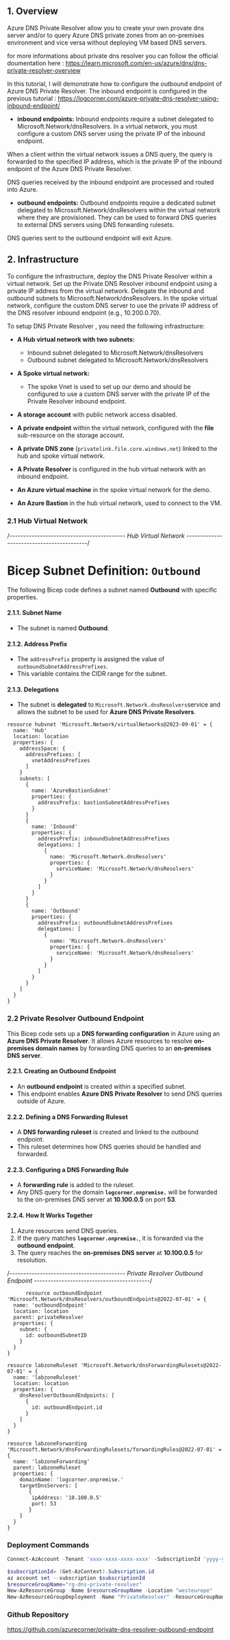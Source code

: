## 1. Overview

Azure DNS Private Resolver allow you to create your own provate dns server and/or to query Azure DNS private zones from an on-premises environment and vice versa without deploying VM based DNS servers.

for more informations about private dns resolver you can follow the official doumentation here : <https://learn.microsoft.com/en-us/azure/dns/dns-private-resolver-overview>

In this tutorial, I will demonstrate how to configure the outbound endpoint of Azure DNS Private Resolver.
The inbound endpoint is configured in the previous tutorial : https://logcorner.com/azure-private-dns-resolver-using-inbound-endpoint/

- **inbound endpoints:** Inbound endpoints require a subnet delegated to Microsoft.Network/dnsResolvers. In a virtual network, you must configure a custom DNS server using the private IP of the inbound endpoint.

When a client within the virtual network issues a DNS query, the query is forwarded to the specified IP address, which is the private IP of the inbound endpoint of the Azure DNS Private Resolver.

DNS queries received by the inbound endpoint are processed and routed into Azure.

- **outbound endpoints:**
Outbound endpoints require a dedicated subnet delegated to Microsoft.Network/dnsResolvers within the virtual network where they are provisioned. They can be used to forward DNS queries to external DNS servers using DNS forwarding rulesets.

DNS queries sent to the outbound endpoint will exit Azure.



## 2. Infrastructure

To configure the infrastructure, deploy the DNS Private Resolver within a virtual network.
Set up the Private DNS Resolver inbound endpoint using a private IP address from the virtual network.
Delegate the inbound and outbound subnets to Microsoft.Network/dnsResolvers.
In the spoke virtual network, configure the custom DNS server to use the private IP address of the DNS resolver inbound endpoint (e.g., 10.200.0.70).

To setup  DNS Private Resolver , you need the following infrastructure:

- **A Hub virtual network with two subnets:**
  - Inbound subnet delegated to Microsoft.Network/dnsResolvers
  - Outbound subnet delegated to Microsoft.Network/dnsResolvers

- **A Spoke  virtual network:**
  - The spoke Vnet is used to set up our demo and should be configured to use a custom DNS server with the private IP of the Private Resolver inbound endpoint.

- **A storage account** with public network access disabled.

- **A private endpoint** within the virtual network, configured with the **file** sub-resource on the storage account.

- **A private DNS zone** (`privatelink.file.core.windows.net`) linked to the hub and spoke virtual network.

- **A Private Resolver**  is configured in the hub virtual network with an inbound endpoint.

- **An Azure virtual machine** in the spoke virtual network for the demo.
- **An Azure Bastion** in the hub virtual network, used to connect to the VM.

### 2.1 Hub Virtual Network

/*------------------------------------------ Hub Virtual Network ------------------------------------------*/

# Bicep Subnet Definition: `Outbound`


The following Bicep code defines a subnet named **Outbound** with specific properties.



#### 2.1.1. **Subnet Name**
   - The subnet is named **Outbound**.

#### 2.1.2. **Address Prefix**
   - The `addressPrefix` property is assigned the value of `outboundSubnetAddressPrefixes`.
   - This variable contains the CIDR range for the subnet.

#### 2.1.3. **Delegations**
   - The subnet is **delegated** to  `Microsoft.Network.dnsResolvers`service and allows the subnet to be used for **Azure DNS Private Resolvers**.


```bicep
resource hubvnet 'Microsoft.Network/virtualNetworks@2023-09-01' = {
  name: 'Hub'
  location: location
  properties: {
    addressSpace: {
      addressPrefixes: [
        vnetAddressPrefixes
      ]
    }
    subnets: [
      {
        name: 'AzureBastionSubnet'
        properties: {
          addressPrefix: bastionSubnetAddressPrefixes
        }
      }
      {
        name: 'Inbound'
        properties: {
          addressPrefix: inboundSubnetAddressPrefixes
          delegations: [
            {
              name: 'Microsoft.Network.dnsResolvers'
              properties: {
                serviceName: 'Microsoft.Network/dnsResolvers'
              }
            }
          ]
        }
      }
      {
        name: 'Outbound'
        properties: {
          addressPrefix: outboundSubnetAddressPrefixes
          delegations: [
            {
              name: 'Microsoft.Network.dnsResolvers'
              properties: {
                serviceName: 'Microsoft.Network/dnsResolvers'
              }
            }
          ]
        }
      }
    ]
  }
}

```


### 2.2 Private Resolver Outbound Endpoint

This Bicep code sets up a **DNS forwarding configuration** in Azure using an **Azure DNS Private Resolver**. It allows Azure resources to resolve **on-premises domain names** by forwarding DNS queries to an **on-premises DNS server**.

#### 2.2.1. Creating an Outbound Endpoint
- An **outbound endpoint** is created within a specified subnet.
- This endpoint enables **Azure DNS Private Resolver** to send DNS queries outside of Azure.

#### 2.2.2. Defining a DNS Forwarding Ruleset
- A **DNS forwarding ruleset** is created and linked to the outbound endpoint.
- This ruleset determines how DNS queries should be handled and forwarded.

#### 2.2.3. Configuring a DNS Forwarding Rule
- A **forwarding rule** is added to the ruleset.
- Any DNS query for the domain **`logcorner.onpremise.`** will be forwarded to the on-premises DNS server at **10.100.0.5** on port **53**.

#### 2.2.4. How It Works Together
1. Azure resources send DNS queries.
2. If the query matches **`logcorner.onpremise.`**, it is forwarded via the **outbound endpoint**.
3. The query reaches the **on-premises DNS server** at **10.100.0.5** for resolution.


/*------------------------------------------ Private Resolver Outbound Endpoint ------------------------------------------*/

```bicep
      resource outboundEndpoint 'Microsoft.Network/dnsResolvers/outboundEndpoints@2022-07-01' = {
  name: 'outboundEndpoint'
  location: location
  parent: privateResolver
  properties: {
    subnet: {
      id: outboundSubnetID
    }
  }
}

resource labzoneRuleset 'Microsoft.Network/dnsForwardingRulesets@2022-07-01' = {
  name: 'labzoneRuleset'
  location: location
  properties: {
    dnsResolverOutboundEndpoints: [
      {
        id: outboundEndpoint.id
      }
    ]
  }
}

resource labzoneForwarding 'Microsoft.Network/dnsForwardingRulesets/forwardingRules@2022-07-01' = {
  name: 'labzoneForwarding'
  parent: labzoneRuleset
  properties: {
    domainName: 'logcorner.onpremise.'
    targetDnsServers: [
       {
        ipAddress: '10.100.0.5'
        port: 53
       }
    ]
  }
}

```

### Deployment Commands  

```powershell
Connect-AzAccount -Tenant 'xxxx-xxxx-xxxx-xxxx' -SubscriptionId 'yyyy-yyyy-yyyy-yyyy'

$subscriptionId= (Get-AzContext).Subscription.id
az account set --subscription $subscriptionId
$resourceGroupName="rg-dns-private-resolver"
New-AzResourceGroup -Name $resourceGroupName -Location "westeurope"
New-AzResourceGroupDeployment -Name "PrivateResolver" -ResourceGroupName $resourceGroupName -TemplateFile main.bicep 
```

### Github Repository

https://github.com/azurecorner/private-dns-resolver-outbound-endpoint
